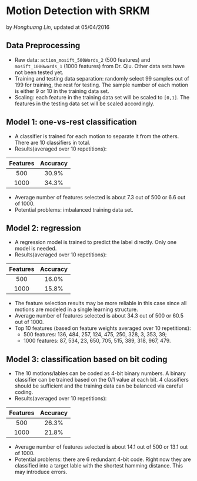 # Motion Detection with SRKM
by _Honghuang Lin_, updated at 05/04/2016

## Data Preprocessing
* Raw data: `action_mosift_500Words_2` (500 features) and `mosift_1000words_1` (1000 features) from Dr. Qiu. Other data sets have not been tested yet.
* Training and testing data separation: randomly select 99 samples out of 199 for training, the rest for testing. The sample number of each motion is either 9 or 10 in the training data set.
* Scaling: each feature in the training data set will be scaled to `[0,1]`. The features in the testing data set will be scaled accordingly.

## Model 1: one-vs-rest classification
* A classifier is trained for each motion to separate it from the others. There are 10 classifiers in total.
* Results(averaged over 10 repetitions):

|Features|Accuracy|
|:---:|:---:|
|500|30.9%|
|1000|34.3%|

* Average number of features selected is about 7.3 out of 500 or 6.6 out of 1000.
* Potential problems: imbalanced training data set.

## Model 2: regression
* A regression model is trained to predict the label directly. Only one model is needed.
* Results(averaged over 10 repetitions):

|Features|Accuracy|
|:---:|:---:|
|500|16.0%|
|1000|15.8%|

* The feature selection results may be more reliable in this case since all motions are modeled in a single learning structure.
* Average number of features selected is about 34.3 out of 500 or 60.5 out of 1000.
* Top 10 features (based on feature weights averaged over 10 repetitions):
  * 500 features: 136, 484, 257, 124, 475, 250, 328, 3, 353, 39;
  * 1000 features: 87, 534, 23, 650, 705, 515, 389, 318, 967, 479.
  
## Model 3: classification based on bit coding
* The 10 motions/lables can be coded as 4-bit binary numbers. A binary classifier can be trained based on the 0/1 value at each bit. 4 classifiers should be sufficient and the training data can be balanced via careful coding.
* Results(averaged over 10 repetitions):

|Features|Accuracy|
|:---:|:---:|
|500|26.3%|
|1000|21.8%|

* Average number of features selected is about 14.1 out of 500 or 13.1 out of 1000.
* Potential problems: there are 6 redundant 4-bit code. Right now they are classified into a target lable with the shortest hamming distance. This may introduce errors.